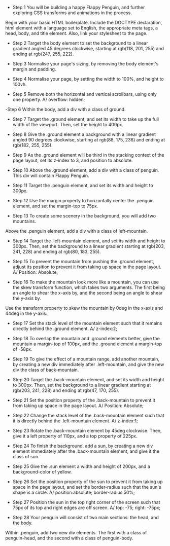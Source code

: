 - Step 1
  You will be building a happy Flappy Penguin, and further exploring CSS transforms and animations in the process.

Begin with your basic HTML boilerplate. Include the DOCTYPE declaration, html element with a language set to English, the appropriate meta tags, a head, body, and title element. Also, link your stylesheet to the page.

- Step 2
  Target the body element to set the background to a linear gradient angled 45 degrees clockwise, starting at rgb(118, 201, 255) and ending at rgb(247, 255, 222).

- Step 3
  Normalise your page's sizing, by removing the body element's margin and padding.

- Step 4
  Normalise your page, by setting the width to 100%, and height to 100vh.

- Step 5
  Remove both the horizontal and vertical scrollbars, using only one property.
  A/ overflow: hidden;

-Step 6
Within the body, add a div with a class of ground.

- Step 7
  Target the .ground element, and set its width to take up the full width of the viewport. Then, set the height to 400px.

- Step 8
  Give the .ground element a background with a linear gradient angled 90 degrees clockwise, starting at rgb(88, 175, 236) and ending at rgb(182, 255, 255).

- Step 9
  As the .ground element will be third in the stacking context of the page layout, set its z-index to 3, and position to absolute.

- Step 10
  Above the .ground element, add a div with a class of penguin. This div will contain Flappy Penguin.

- Step 11
  Target the .penguin element, and set its width and height to 300px.

- Step 12
  Use the margin property to horizontally center the .penguin element, and set the margin-top to 75px.

- Step 13
  To create some scenery in the background, you will add two mountains.

Above the .penguin element, add a div with a class of left-mountain.

- Step 14
  Target the .left-mountain element, and set its width and height to 300px. Then, set the background to a linear gradient starting at rgb(203, 241, 228) and ending at rgb(80, 183, 255).

- Step 15
  To prevent the mountain from pushing the .ground element, adjust its position to prevent it from taking up space in the page layout.
  A/ Position: Absolute;

- Step 16
  To make the mountain look more like a mountain, you can use the skew transform function, which takes two arguments. The first being an angle to shear the x-axis by, and the second being an angle to shear the y-axis by.

Use the transform property to skew the mountain by 0deg in the x-axis and 44deg in the y-axis.

- Step 17
  Set the stack level of the mountain element such that it remains directly behind the .ground element.
  A/ z-index:2;

- Step 18
  To overlap the mountain and .ground elements better, give the mountain a margin-top of 100px, and the .ground element a margin-top of -58px.

- Step 19
  To give the effect of a mountain range, add another mountain, by creating a new div immediately after .left-mountain, and give the new div the class of back-mountain.

- Step 20
  Target the .back-mountain element, and set its width and height to 300px. Then, set the background to a linear gradient starting at rgb(203, 241, 228) and ending at rgb(47, 170, 255).

- Step 21
  Set the position property of the .back-mountain to prevent it from taking up space in the page layout.
  A/ Position: Absolute;

- Step 22
  Change the stack level of the .back-mountain element such that it is directly behind the .left-mountain element.
  A/ z-index:1;

- Step 23
  Rotate the .back-mountain element by 45deg clockwise. Then, give it a left property of 110px, and a top property of 225px.

- Step 24
  To finish the background, add a sun, by creating a new div element immediately after the .back-mountain element, and give it the class of sun.

- Step 25
  Give the .sun element a width and height of 200px, and a background-color of yellow.

- Step 26
  Set the position property of the sun to prevent it from taking up space in the page layout, and set the border-radius such that the sun's shape is a circle.
  A/ position:absolute;
  border-radius:50%;

- Step 27
  Position the sun in the top right corner of the screen such that 75px of its top and right edges are off screen.
  A/ top: -75;
  right: -75px;

- Step 28
  Your penguin will consist of two main sections: the head, and the body.

Within .penguin, add two new div elements. The first with a class of penguin-head, and the second with a class of penguin-body.
